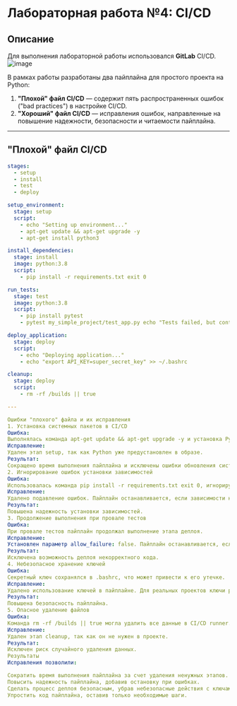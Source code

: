 # **Лабораторная работа №4: CI/CD**

## **Описание**

Для выполнения лабораторной работы использовался **GitLab** CI/CD.  
![image](https://github.com/user-attachments/assets/18824875-5c5c-4db6-ad39-0b926f719c82)

В рамках работы разработаны два пайплайна для простого проекта на Python:  

1. **"Плохой" файл CI/CD** — содержит пять распространенных ошибок ("bad practices") в настройке CI/CD.  
2. **"Хороший" файл CI/CD** — исправления ошибок, направленные на повышение надежности, безопасности и читаемости пайплайна.  

---

## **"Плохой" файл CI/CD**
```yaml
stages:
  - setup
  - install
  - test
  - deploy

setup_environment:
  stage: setup
  script:
    - echo "Setting up environment..."
    - apt-get update && apt-get upgrade -y 
    - apt-get install python3 

install_dependencies:
  stage: install
  image: python:3.8
  script:
    - pip install -r requirements.txt exit 0  

run_tests:
  stage: test
  image: python:3.8
  script:
    - pip install pytest
    - pytest my_simple_project/test_app.py echo "Tests failed, but continuing..." 

deploy_application:
  stage: deploy
  script:
    - echo "Deploying application..."
    - echo "export API_KEY=super_secret_key" >> ~/.bashrc

cleanup:
  stage: deploy
  script:
    - rm -rf /builds || true

---

Ошибки "плохого" файла и их исправления
1. Установка системных пакетов в CI/CD
Ошибка:
Выполнялась команда apt-get update && apt-get upgrade -y и установка Python через apt-get install python3, что избыточно при использовании Docker-образа с предустановленным окружением.
Исправление:
Удален этап setup, так как Python уже предустановлен в образе.
Результат:
Сокращено время выполнения пайплайна и исключены ошибки обновления системы.
2. Игнорирование ошибок установки зависимостей
Ошибка:
Использовалась команда pip install -r requirements.txt exit 0, игнорирующая ошибки установки зависимостей.
Исправление:
Удалено подавление ошибок. Пайплайн останавливается, если зависимости не установлены.
Результат:
Повышена надежность установки зависимостей.
3. Продолжение выполнения при провале тестов
Ошибка:
При провале тестов пайплайн продолжал выполнение этапа деплоя.
Исправление:
Установлен параметр allow_failure: false. Пайплайн останавливается, если тесты не пройдены.
Результат:
Исключена возможность деплоя некорректного кода.
4. Небезопасное хранение ключей
Ошибка:
Секретный ключ сохранялся в .bashrc, что может привести к его утечке.
Исправление:
Удалено использование ключей в пайплайне. Для реальных проектов ключи рекомендуется хранить в защищенных переменных.
Результат:
Повышена безопасность пайплайна.
5. Опасное удаление файлов
Ошибка:
Команда rm -rf /builds || true могла удалить все данные в CI/CD runner.
Исправление:
Удален этап cleanup, так как он не нужен в проекте.
Результат:
Исключен риск случайного удаления данных.
Результаты
Исправления позволили:

Сократить время выполнения пайплайна за счет удаления ненужных этапов.
Повысить надежность пайплайна, добавив остановку при ошибках.
Сделать процесс деплоя безопасным, убрав небезопасные действия с ключами.
Упростить код пайплайна, оставив только необходимые шаги.
